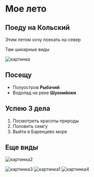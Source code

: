 # Мое лето

## Поеду **на Кольский**
Этим летом хочу поехать на север

Там шикарные виды

![картинка](download.jpeg)

## Посещу

* Полуостров **Рыбачий**
* Водопад на реке **Шуонийоки**


## Успею __3 дела__

1. Посмотреть красоты природы
2. Половить семгу
3. Выйти в Баренцево море


## Еще виды


![картинка2](v2.jpeg)

![картинка3](v3.jpeg)
![картинка1](v1.jpeg)
![картинка4](v4.jpeg)